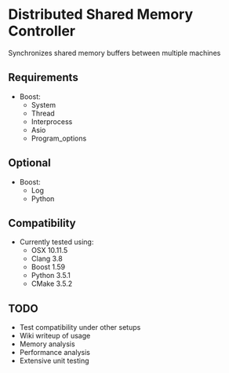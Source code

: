 # Distributed Shared Memory Controller
Synchronizes shared memory buffers between multiple machines

## Requirements
 - Boost:
   - System
   - Thread
   - Interprocess
   - Asio
   - Program\_options

## Optional
 - Boost:
   - Log
   - Python

## Compatibility
 - Currently tested using:
   - OSX 10.11.5
   - Clang 3.8
   - Boost 1.59
   - Python 3.5.1
   - CMake 3.5.2

## TODO
 - Test compatibility under other setups
 - Wiki writeup of usage
 - Memory analysis
 - Performance analysis
 - Extensive unit testing
